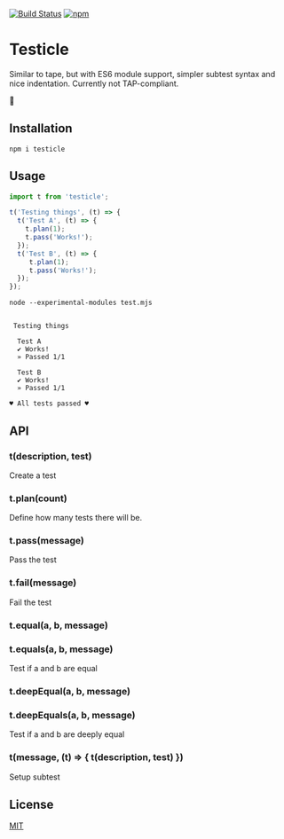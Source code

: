 [![Build Status](https://travis-ci.org/pakastin/testicle.svg?branch=master)](https://travis-ci.org/pakastin/testicle)
[![npm](https://img.shields.io/npm/v/testicle.svg?maxAge=60&style=flat-square)](https://www.npmjs.com/package/testicle)

# Testicle
Similar to tape, but with ES6 module support, simpler subtest syntax and nice indentation. Currently not TAP-compliant.

🍒

## Installation
```
npm i testicle
```

## Usage
```js
import t from 'testicle';

t('Testing things', (t) => {
  t('Test A', (t) => {
    t.plan(1);
    t.pass('Works!');
  });
  t('Test B', (t) => {
     t.plan(1);
     t.pass('Works!');
  });
});
```

```
node --experimental-modules test.mjs


 Testing things

  Test A
  ✔︎ Works!
  » Passed 1/1

  Test B
  ✔︎ Works!
  » Passed 1/1

♥︎ All tests passed ♥︎
```

## API
### t(description, test)
Create a test

### t.plan(count)
Define how many tests there will be.

### t.pass(message)
Pass the test

### t.fail(message)
Fail the test

### t.equal(a, b, message)
### t.equals(a, b, message)
Test if a and b are equal

### t.deepEqual(a, b, message)
### t.deepEquals(a, b, message)
Test if a and b are deeply equal

### t(message, (t) => { t(description, test) })
Setup subtest

## License
[MIT](https://github.com/pakastin/testicle/blob/master/LICENSE)

